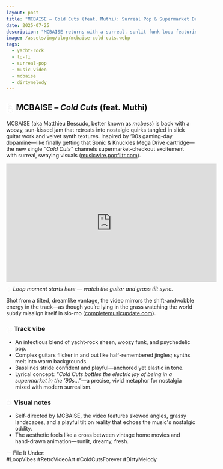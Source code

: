 ```yaml
---
layout: post
title: "MCBAISE – Cold Cuts (feat. Muthi): Surreal Pop & Supermarket Dreams"
date: 2025-07-25
description: "MCBAISE returns with a surreal, sunlit funk loop featuring Muthi—‘Cold Cuts’ is a trip through ‘90s nostalgia and guitar groove."
image: /assets/img/blog/mcbaise-cold-cuts.webp
tags:
  - yacht-rock
  - lo-fi
  - surreal-pop
  - music-video
  - mcbaise
  - dirtymelody
---
```


## <img src="/assets/icons/little-heart-gesture.svg" alt="Heart icon" style="width: 1em; vertical-align: middle;" /> MCBAISE – *Cold Cuts* (feat. Muthi)
MCBAISE (aka Matthieu Bessudo, better known as *mcbess*) is back with a woozy, sun-kissed jam that retreats into nostalgic quirks tangled in slick guitar work and velvet synth textures. Inspired by ‘90s gaming-day dopamine—like finally getting that Sonic & Knuckles Mega Drive cartridge—the new single *“Cold Cuts”* channels supermarket​-checkout excitement with surreal, swaying visuals ([musicwire.popfiltr.com](https://musicwire.popfiltr.com/news/mcbaise-cold-cuts-ft-muthi?utm_source=chatgpt.com)).

<iframe width="560" height="315" src="https://www.youtube.com/embed/vZWbryTgv8k?si=z87kqg8XfNmbJD93&amp;clip=UgkxZwKLLbtGD7gGStzERoWFm-_xY7yFYTt6&amp;clipt=EID6ARjozAI" title="YouTube video player" frameborder="0" allow="accelerometer; autoplay; clipboard-write; encrypted-media; gyroscope; picture-in-picture; web-share" referrerpolicy="strict-origin-when-cross-origin" allowfullscreen></iframe>
<p style="font-style: italic; margin-top: 0.5em;"><img src="/assets/icons/donut.svg" alt="Donut icon" style="width: 1em; vertical-align: middle;" /> Loop moment starts here — watch the guitar and grass tilt sync.</p>

Shot from a tilted, dreamlike vantage, the video mirrors the shift​-and​wobble energy in the track—as though you’re lying in the grass watching the world subtly misalign itself in slo​-mo ([completemusicupdate.com](https://completemusicupdate.com/approved-mcbaise/?utm_source=chatgpt.com)).

### <img src="/assets/icons/smile-face.svg" alt="Smile icon" style="width: 1em; vertical-align: middle;" />  Track vibe
- An infectious blend of yacht​-rock sheen, woozy funk, and psychedelic pop.
- Complex guitars flicker in and out like half​-remembered jingles; synths melt into warm backgrounds.
- Basslines stride confident and playful—anchored yet elastic in tone.
- Lyrical concept: *“Cold Cuts bottles the electric joy of being in a supermarket in the ’90s…”*—a precise, vivid metaphor for nostalgia mixed with modern surrealism.

### <img src="/assets/icons/tv.svg" alt="TV icon" style="width: 1em; vertical-align: middle;" />  Visual notes 

- Self-directed by MCBAISE, the video features skewed angles, grassy landscapes, and a playful tilt on reality that echoes the music's nostalgic oddity.
- The aesthetic feels like a cross between vintage home movies and hand-drawn animation—sunlit, dreamy, fresh.


<img src="/assets/icons/folder.svg" alt="Folder icon" style="width: 1em; vertical-align: middle;" /> File It Under:  
#LoopVibes #RetroVideoArt #ColdCutsForever #DirtyMelody




